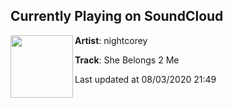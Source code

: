 ## Currently Playing on SoundCloud

[<img align="left" width="100" src="https://i1.sndcdn.com/artworks-000106759041-yjn0lg-t50x50.jpg">](https://soundcloud.com/nightcorey/she-belongs-2-me)

**Artist**: nightcorey 

**Track**: She Belongs 2 Me

Last updated at 08/03/2020 21:49
